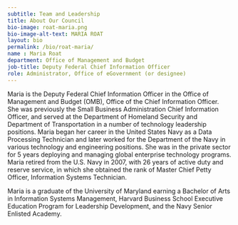 ```yaml
---
subtitle: Team and Leadership
title: About Our Council
bio-image: roat-maria.png
bio-image-alt-text: MARIA ROAT
layout: bio
permalink: /bio/roat-maria/
name : Maria Roat
department: Office of Management and Budget
job-title: Deputy Federal Chief Information Officer
role: Administrator, Office of eGovernment (or designee)
---
```

Maria is the Deputy Federal Chief Information Officer in the Office of Management and Budget (OMB), Office of the Chief Information Officer.  She was previously the Small Business Administration Chief Information Officer, and served at the Department of Homeland Security and Department of Transportation in a number of technology leadership positions.  Maria began her career in the United States Navy as a Data Processing Technician and later worked for the Department of the Navy in various technology and engineering positions.  She was in the private sector for 5 years deploying and managing global enterprise technology programs.  Maria retired from the U.S. Navy in 2007, with 26 years of active duty and reserve service, in which she obtained the rank of Master Chief Petty Officer, Information Systems Technician. 

Maria is a graduate of the University of Maryland earning a Bachelor of Arts in Information Systems Management, Harvard Business School Executive Education Program for Leadership Development, and the Navy Senior Enlisted Academy.   

